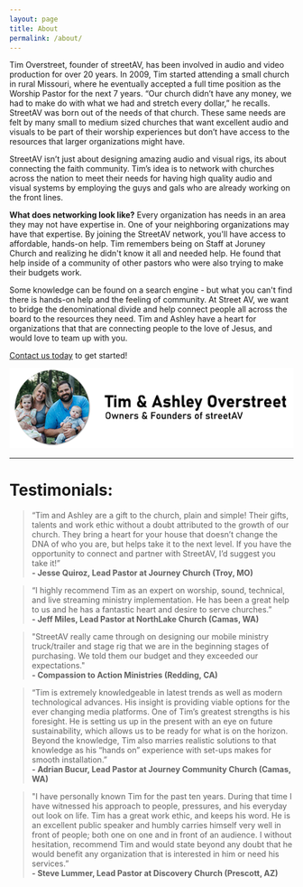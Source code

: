 ```yaml
---
layout: page
title: About
permalink: /about/
---
```


Tim Overstreet, founder of streetAV, has been involved in audio and video production for over 20 years. In 2009, Tim started attending a small church in rural Missouri, where he eventually accepted a full time position as the Worship Pastor for the next 7 years. “Our church didn’t have any money, we had to make do with what we had and stretch every dollar,” he recalls. StreetAV was born out of the needs of that church. These same needs are felt by many small to medium sized churches that want excellent audio and visuals to be part of their worship experiences but don’t have access to the resources that larger organizations might have.

StreetAV isn’t just about designing amazing audio and visual rigs, its about connecting the faith community. Tim’s idea is to network with churches across the nation to meet their needs for having high quality audio and visual systems by employing the guys and gals who are already working on the front lines.

**What does networking look like?**
Every organization has needs in an area they may not have expertise in. One of your neighboring organizations may have that expertise. By joining the StreetAV network, you'll have access to affordable, hands-on help. Tim remembers being on Staff at Joruney Church and realizing he didn't know it all and needed help. He found that help inside of a community of other pastors who were also trying to make their budgets work.

Some knowledge can be found on a search engine - but what you can't find there is hands-on help and the feeling of community. At Street AV, we want to bridge the denominational divide and help connect people all across the board to the resources they need. Tim and Ashley have a heart for organizations that that are connecting people to the love of Jesus, and would love to team up with you.

[Contact us today](https://www.streetav.com/contact/) to get started!


![Tim Overstreet - Owner & Founder of streetAV](https://raw.githubusercontent.com/timothyoverstreet/timothyoverstreet.github.io/master/assets/img/posts/Tim%20Overstreet.png "Tim Overstreet")

***
# Testimonials:

>“Tim and Ashley are a gift to the church, plain and simple! Their gifts, talents and work ethic without a doubt attributed to the growth of our church. They bring a heart for your house that doesn’t change the DNA of who you are, but helps take it to the next level. If you have the opportunity to connect and partner with StreetAV, I’d suggest you take it!” <br><b>- Jesse Quiroz, Lead Pastor at Journey Church (Troy, MO)</b>

>“I highly recommend Tim as an expert on worship, sound, technical, and live streaming ministry implementation. He has been a great help to us and he has a fantastic heart and desire to serve churches.” <br><b>- Jeff Miles, Lead Pastor at NorthLake Church (Camas, WA)</b>

>"StreetAV really came through on designing our mobile ministry truck/trailer and stage rig that we are in the beginning stages of purchasing. We told them our budget and they exceeded our expectations." <br><b>- Compassion to Action Ministries (Redding, CA)</b>

>“Tim is extremely knowledgeable in latest trends as well as modern technological advances. His insight is providing viable options for the ever changing media platforms. One of Tim’s greatest strengths is his foresight. He is setting us up in the present with an eye on future sustainability, which allows us to be ready for what is on the horizon. Beyond the knowledge, Tim also marries realistic solutions to that knowledge as his “hands on” experience with set-ups makes for smooth installation.” <br><b>- Adrian Bucur, Lead Pastor at Journey Community Church (Camas, WA)</b>

>"I have personally known Tim for the past ten years. During that time I have witnessed his approach to people, pressures, and his everyday out look on life. Tim has a great work ethic, and keeps his word. He is an excellent public speaker and humbly carries himself very well in front of people; both one on one and in front of an audience. I without hesitation, recommend Tim and would state beyond any doubt that he would benefit any organization that is interested in him or need his services.” <br><b>- Steve Lummer, Lead Pastor at Discovery Church (Prescott, AZ)</b>
